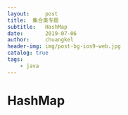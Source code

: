 ```yaml
---
layout:     post
title:	集合类专题
subtitle: 	HashMap
date:       2019-07-06
author:     chuangkel
header-img: img/post-bg-ios9-web.jpg
catalog: true
tags:
    - java
---
```


# HashMap

